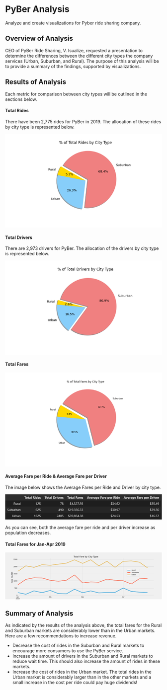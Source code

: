 # PyBer Analysis
Analyze and create visualizations for Pyber ride sharing company.



## Overview of Analysis

CEO of PyBer Ride Sharing, V. Isualize, requested a presentation to determine the differences between the different city types the company services (Urban, Suburban, and Rural). The purpose of this analysis will be to provide a summary of the findings, supported by visualizations.



## Results of Analysis

Each metric for comparison between city types will be outlined in the sections below.

#### Total Rides

There have been 2,775 rides for PyBer in 2019. The allocation of these rides by city type is represented below.

![Ride_Data](analysis\Fig6.png)

#### Total Drivers

There are 2,973 drivers for PyBer. The allocation of the drivers by city type is represented below.

![Total Drivers](analysis\Fig7.png)

#### Total Fares

![Total Fares](analysis\Fig5.png)

#### Average Fare per Ride & Average Fare per Driver

The image below shows the Average Fares per Ride and Driver by city type.

![Average Fares](analysis\PyBer_summary_df.png)

As you can see, both the average fare per ride and per driver increase as population decreases.

#### Total Fares for Jan-Apr 2019

![Total Fares Over Time](analysis\PyBer_fare_summary.png)



## Summary of Analysis

As indicated by the results of the analysis above, the total fares for the Rural and Suburban markets are considerably lower than in the Urban markets. Here are a few recommendations to increase revenue.

- Decrease the cost of rides in the Suburban and Rural markets to encourage more consumers to use the PyBer service.
- Increase the amount of drivers in the Suburban and Rural markets to reduce wait time. This should also increase the amount of rides in these markets.
- Increase the cost of rides in the Urban market. The total rides in the Urban market is considerably larger than in the other markets and a small increase in the cost per ride could pay huge dividends!
